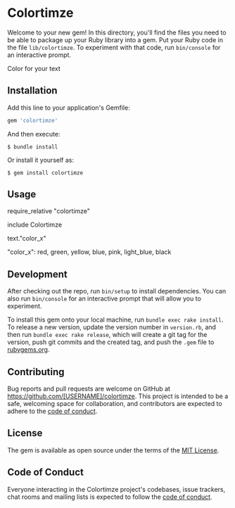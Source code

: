 # Colortimze

Welcome to your new gem! In this directory, you'll find the files you need to be able to package up your Ruby library into a gem. Put your Ruby code in the file `lib/colortimze`. To experiment with that code, run `bin/console` for an interactive prompt.

Color for your text

## Installation

Add this line to your application's Gemfile:

```ruby
gem 'colortimze'
```

And then execute:

    $ bundle install

Or install it yourself as:

    $ gem install colortimze

## Usage

require_relative "colortimze"

include Colortimze

text."color_x"

"color_x":
red,
green,
yellow,
blue,
pink,
light_blue,
black
    

## Development

After checking out the repo, run `bin/setup` to install dependencies. You can also run `bin/console` for an interactive prompt that will allow you to experiment.

To install this gem onto your local machine, run `bundle exec rake install`. To release a new version, update the version number in `version.rb`, and then run `bundle exec rake release`, which will create a git tag for the version, push git commits and the created tag, and push the `.gem` file to [rubygems.org](https://rubygems.org).

## Contributing

Bug reports and pull requests are welcome on GitHub at https://github.com/[USERNAME]/colortimze. This project is intended to be a safe, welcoming space for collaboration, and contributors are expected to adhere to the [code of conduct](https://github.com/[USERNAME]/colortimze/blob/master/CODE_OF_CONDUCT.md).

## License

The gem is available as open source under the terms of the [MIT License](https://opensource.org/licenses/MIT).

## Code of Conduct

Everyone interacting in the Colortimze project's codebases, issue trackers, chat rooms and mailing lists is expected to follow the [code of conduct](https://github.com/[USERNAME]/colortimze/blob/master/CODE_OF_CONDUCT.md).

